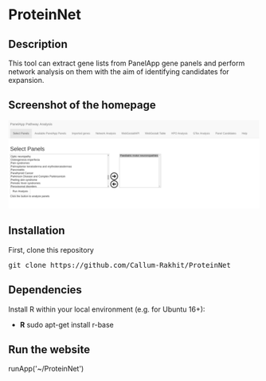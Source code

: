 # ProteinNet

## Description

This tool can extract gene lists from PanelApp gene panels and perform network analysis on them with the aim of identifying candidates for expansion.

## Screenshot of the homepage

![Alt text](ProteinNet_Homepage.png?raw=true "Workflow")

## Installation

First, clone this repository

<pre>
git clone https://github.com/Callum-Rakhit/ProteinNet
</pre>

## Dependencies 

Install R within your local environment (e.g. for Ubuntu 16+):

- <b>R</b>     sudo apt-get install r-base

## Run the website

runApp('~/ProteinNet')
